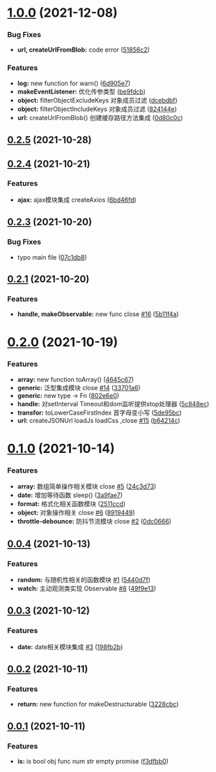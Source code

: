 # [1.0.0](https://github.com/xizher/nhz-utils/compare/v0.2.5...v1.0.0) (2021-12-08)


### Bug Fixes

* **url, createUrlFromBlob:** code error ([51856c2](https://github.com/xizher/nhz-utils/commit/51856c2284948322eff17910566ca9aa42404df7))


### Features

* **log:** new function for warn() ([6d905e7](https://github.com/xizher/nhz-utils/commit/6d905e7a5e3bd0463e9cc14d2cd05e2dfcbd3ce3))
* **makeEventListener:** 优化传参类型 ([be9fdcb](https://github.com/xizher/nhz-utils/commit/be9fdcb1588bc8ad8806413faacea3a99f8f97bc))
* **object:** filterObjectExcludeKeys 对象成员过滤 ([dcebdbf](https://github.com/xizher/nhz-utils/commit/dcebdbf320a6589e44fbe74cf8604e0068a83b45))
* **object:** filterObjectIncludeKeys 对象成员过滤 ([824144e](https://github.com/xizher/nhz-utils/commit/824144efb92c7c66fabf9fbc7801eb21942abcd0))
* **url:** createUrlFromBlob() 创建缓存路径方法集成 ([0d80c0c](https://github.com/xizher/nhz-utils/commit/0d80c0c6a8294b75772a2d4287759930296467b2))



## [0.2.5](https://github.com/xizher/nhz-utils/compare/v0.2.4...v0.2.5) (2021-10-28)



## [0.2.4](https://github.com/xizher/nhz-utils/compare/v0.2.3...v0.2.4) (2021-10-21)


### Features

* **ajax:** ajax模块集成 createAxios ([6bd46fd](https://github.com/xizher/nhz-utils/commit/6bd46fd37b33f46254d875bdf8adeafdd6b8f0ee))



## [0.2.3](https://github.com/xizher/nhz-utils/compare/v0.2.1...v0.2.3) (2021-10-20)


### Bug Fixes

* typo main file ([07c1db8](https://github.com/xizher/nhz-utils/commit/07c1db8be57c9a2cc00255e75eba8dde93851a2d))



## [0.2.1](https://github.com/xizher/nhz-utils/compare/v0.2.0...v0.2.1) (2021-10-20)


### Features

* **handle, makeObservable:** new func  close [#16](https://github.com/xizher/nhz-utils/issues/16) ([5b11f4a](https://github.com/xizher/nhz-utils/commit/5b11f4ab5f6b67f1ce495a8ceff66839b9778451))



# [0.2.0](https://github.com/xizher/nhz-utils/compare/v0.1.0...v0.2.0) (2021-10-19)


### Features

* **array:** new function toArray() ([4645c67](https://github.com/xizher/nhz-utils/commit/4645c6779eda64a2647ae6b0533e3f4e6ce2ee68))
* **generic:** 泛型集成模块 close [#14](https://github.com/xizher/nhz-utils/issues/14) ([33701a6](https://github.com/xizher/nhz-utils/commit/33701a60237f654ffe9ee26e106b2352207a8dbb))
* **generic:** new type -> Fn ([802e6e0](https://github.com/xizher/nhz-utils/commit/802e6e04589e2476ec71fe4db724db396f8fb999))
* **handle:** 对setInterval Timeout和dom监听提供stop处理器 ([5c848ec](https://github.com/xizher/nhz-utils/commit/5c848ec417341eac4235b0c65e6f1fbd3988863e))
* **transfor:** toLowerCaseFirstIndex 首字母变小写 ([5de95bc](https://github.com/xizher/nhz-utils/commit/5de95bcd923a0a5631f9f49a4a11e5371422a5f0))
* **url:** createJSONUrl loadJs loadCss ,close [#15](https://github.com/xizher/nhz-utils/issues/15) ([b64214c](https://github.com/xizher/nhz-utils/commit/b64214c978387cc3bea2ac8426f8dc0233828cfc))



# [0.1.0](https://github.com/xizher/nhz-utils/compare/v0.0.4...v0.1.0) (2021-10-14)


### Features

* **array:** 数组简单操作相关模块 close [#5](https://github.com/xizher/nhz-utils/issues/5) ([24c3d73](https://github.com/xizher/nhz-utils/commit/24c3d73595c0a519969547da1fe0be98138b7703))
* **date:** 增加等待函数 sleep() ([3a9fae7](https://github.com/xizher/nhz-utils/commit/3a9fae75a4038918593f8a0d60405d93f8c28940))
* **format:** 格式化相关函数模块 ([2511ccd](https://github.com/xizher/nhz-utils/commit/2511ccd85354113addbf5f2468b30f8abc93d65e))
* **object:** 对象操作相关 close [#6](https://github.com/xizher/nhz-utils/issues/6) ([8919449](https://github.com/xizher/nhz-utils/commit/891944986293adeaa495a7b776923a97e9fe0d11))
* **throttle-debounce:** 防抖节流模块 close [#2](https://github.com/xizher/nhz-utils/issues/2) ([0dc0666](https://github.com/xizher/nhz-utils/commit/0dc0666f0b2aa97206b1042e06e703696e4aafa1))



## [0.0.4](https://github.com/xizher/nhz-utils/compare/v0.0.3...v0.0.4) (2021-10-13)


### Features

* **random:** 与随机性相关的函数模块 [#1](https://github.com/xizher/nhz-utils/issues/1) ([5440d7f](https://github.com/xizher/nhz-utils/commit/5440d7f1675111d43973f255c66e79ee4ba9446f))
* **watch:** 主动观测类实现 Observable [#8](https://github.com/xizher/nhz-utils/issues/8) ([49f9e13](https://github.com/xizher/nhz-utils/commit/49f9e13da792d46b8c5c18e478159f15510ee755))



## [0.0.3](https://github.com/xizher/nhz-utils/compare/v0.0.2...v0.0.3) (2021-10-12)


### Features

* **date:** date相关模块集成 [#3](https://github.com/xizher/nhz-utils/issues/3) ([198fb2b](https://github.com/xizher/nhz-utils/commit/198fb2be8b930ecbd2923253e6c23225ef4af891))



## [0.0.2](https://github.com/xizher/nhz-utils/compare/v0.0.1...v0.0.2) (2021-10-11)


### Features

* **return:** new function for makeDestructurable ([3228cbc](https://github.com/xizher/nhz-utils/commit/3228cbc0364bfd92a76110f1afde7a4103ecd922))



## [0.0.1](https://github.com/xizher/nhz-utils/compare/f3dfbb011222c7ca338207b02f45f601f8ec849e...v0.0.1) (2021-10-11)


### Features

* **is:** is bool obj func num str empty promise ([f3dfbb0](https://github.com/xizher/nhz-utils/commit/f3dfbb011222c7ca338207b02f45f601f8ec849e))



